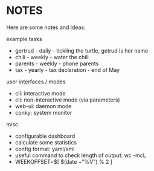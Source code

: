 # NOTES

Here are some notes and ideas:

example tasks
- gertrud - daily - tickling the turtle, getrud is her name
- chili - weekly - water the chili
- parents - weekly - phone parents
- tax - yearly - tax declaration - end of May

user interfaces / modes
- cli: interactive mode
- cli: non-interactive mode (via parameters)
- web-ui: daemon mode
- conky: system monitor

misc
- configurable dashboard
- calculate some statistics
- config format: yaml/xml
- useful command to check length of output: wc -mcL
- WEEKOFFSET=$[ $(date +"%V") % 2 ]
